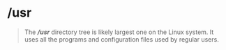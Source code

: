 # /usr

> The ***/usr*** directory tree is likely largest one on the Linux system. It uses all the programs and configuration files used by regular users.
